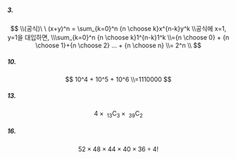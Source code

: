 ##### 3.

$$
\\(공식)\ \ (x+y)^n = \sum_{k=0}^n {n \choose k}x^{n-k}y^k
\\공식에 x=1, y=1을 대입하면,
\\\sum_{k=0}^n {n \choose k}1^{n-k}1^k
\\={n \choose 0} + {n \choose 1}+{n \choose 2} ... + {n \choose n}
\\= 2^n
\\
$$

##### 10.

$$
10^4 + 10^5 + 10^6
\\=1110000
$$

##### 13.

$$
4 \times \ _{13}\mathrm{C}_{3} \times \ _{39}\mathrm{C}_{2}
$$

##### 16.

$$
52 \times 48 \times 44 \times 40 \times 36 \div 4!
$$

